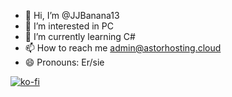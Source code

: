- 👋 Hi, I’m @JJBanana13
- 👀 I’m interested in PC
- 🌱 I’m currently learning C#
- 📫 How to reach me admin@astorhosting.cloud
- 😄 Pronouns: Er/sie

[![ko-fi](https://ko-fi.com/img/githubbutton_sm.svg)](https://ko-fi.com/R5R213KNI5)
